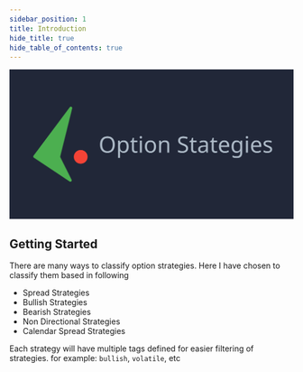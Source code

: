```yaml
---
sidebar_position: 1
title: Introduction
hide_title: true
hide_table_of_contents: true
---
```


![Example banner](../static/img/og-image.svg)
## Getting Started
There are many ways to classify option strategies. Here I have chosen to classify them based in following
- Spread Strategies
- Bullish Strategies
- Bearish Strategies
- Non Directional Strategies
- Calendar Spread Strategies

Each strategy will have multiple tags defined for easier filtering of strategies.
for example: `bullish`, `volatile`, etc

